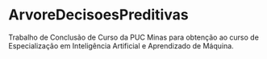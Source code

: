 # ArvoreDecisoesPreditivas
Trabalho de Conclusão de Curso da PUC Minas para obtenção ao curso de Especialização em Inteligência Artificial e Aprendizado de Máquina. 

